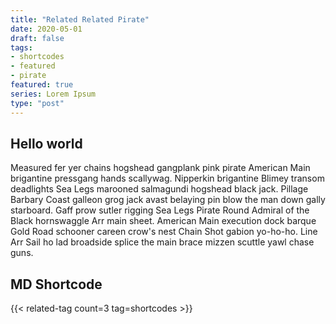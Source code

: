 ```yaml
---
title: "Related Related Pirate"
date: 2020-05-01
draft: false
tags: 
- shortcodes
- featured
- pirate
featured: true
series: Lorem Ipsum
type: "post"
---
```


## Hello world

Measured fer yer chains hogshead gangplank pink pirate American Main brigantine pressgang hands scallywag. Nipperkin brigantine Blimey transom deadlights Sea Legs marooned salmagundi hogshead black jack. Pillage Barbary Coast galleon grog jack avast belaying pin blow the man down gally starboard. Gaff prow sutler rigging Sea Legs Pirate Round Admiral of the Black hornswaggle Arr main sheet. American Main execution dock barque Gold Road schooner careen crow's nest Chain Shot gabion yo-ho-ho. Line Arr Sail ho lad broadside splice the main brace mizzen scuttle yawl chase guns.

## MD Shortcode

{{< related-tag count=3 tag=shortcodes >}}
